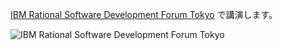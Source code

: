 <!--
title: IBM Rational Software Development Forum Tokyoで講演します
date: 2006-04-27
-->

[IBM Rational Software Development Forum Tokyo](http://www-06.ibm.com/jp/software/rational/events/rsdf/)
で講演します。

![IBM Rational Software Development Forum Tokyo](http://static.flickr.com/75/193898029_c84bd4b73c_o.gif)
